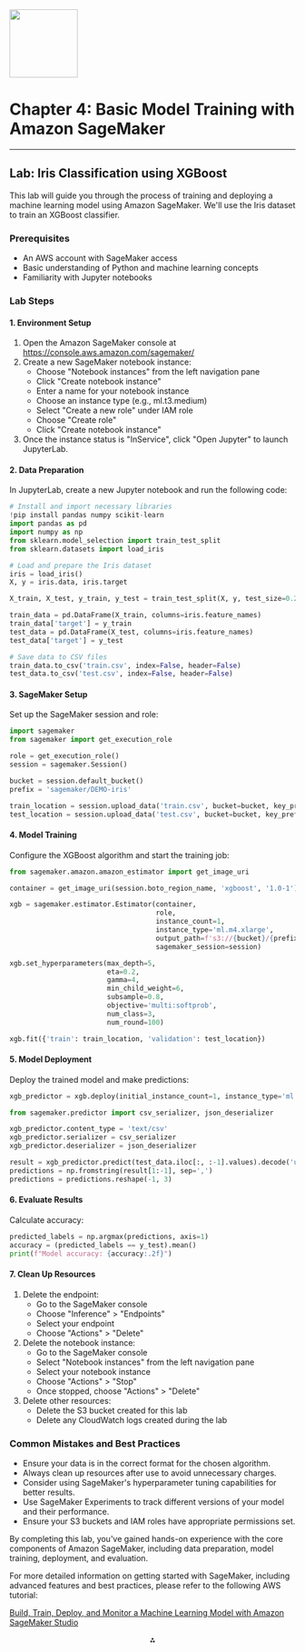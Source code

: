 <img src="https://r2cdn.perplexity.ai/pplx-full-logo-primary-dark%402x.png" class="logo" width="120"/>

# Chapter 4: Basic Model Training with Amazon SageMaker

---

## Lab: Iris Classification using XGBoost

This lab will guide you through the process of training and deploying a machine learning model using Amazon SageMaker. We'll use the Iris dataset to train an XGBoost classifier.

### Prerequisites

- An AWS account with SageMaker access
- Basic understanding of Python and machine learning concepts
- Familiarity with Jupyter notebooks


### Lab Steps

#### 1. Environment Setup

1. Open the Amazon SageMaker console at https://console.aws.amazon.com/sagemaker/
2. Create a new SageMaker notebook instance:
    - Choose "Notebook instances" from the left navigation pane
    - Click "Create notebook instance"
    - Enter a name for your notebook instance
    - Choose an instance type (e.g., ml.t3.medium)
    - Select "Create a new role" under IAM role
    - Choose "Create role"
    - Click "Create notebook instance"
3. Once the instance status is "InService", click "Open Jupyter" to launch JupyterLab.

#### 2. Data Preparation

In JupyterLab, create a new Jupyter notebook and run the following code:

```python
# Install and import necessary libraries
!pip install pandas numpy scikit-learn
import pandas as pd
import numpy as np
from sklearn.model_selection import train_test_split
from sklearn.datasets import load_iris

# Load and prepare the Iris dataset
iris = load_iris()
X, y = iris.data, iris.target

X_train, X_test, y_train, y_test = train_test_split(X, y, test_size=0.2, random_state=42)

train_data = pd.DataFrame(X_train, columns=iris.feature_names)
train_data['target'] = y_train
test_data = pd.DataFrame(X_test, columns=iris.feature_names)
test_data['target'] = y_test

# Save data to CSV files
train_data.to_csv('train.csv', index=False, header=False)
test_data.to_csv('test.csv', index=False, header=False)
```


#### 3. SageMaker Setup

Set up the SageMaker session and role:

```python
import sagemaker
from sagemaker import get_execution_role

role = get_execution_role()
session = sagemaker.Session()

bucket = session.default_bucket()
prefix = 'sagemaker/DEMO-iris'

train_location = session.upload_data('train.csv', bucket=bucket, key_prefix=prefix)
test_location = session.upload_data('test.csv', bucket=bucket, key_prefix=prefix)
```


#### 4. Model Training

Configure the XGBoost algorithm and start the training job:

```python
from sagemaker.amazon.amazon_estimator import get_image_uri

container = get_image_uri(session.boto_region_name, 'xgboost', '1.0-1')

xgb = sagemaker.estimator.Estimator(container,
                                    role, 
                                    instance_count=1, 
                                    instance_type='ml.m4.xlarge',
                                    output_path=f's3://{bucket}/{prefix}/output',
                                    sagemaker_session=session)

xgb.set_hyperparameters(max_depth=5,
                        eta=0.2,
                        gamma=4,
                        min_child_weight=6,
                        subsample=0.8,
                        objective='multi:softprob',
                        num_class=3,
                        num_round=100)

xgb.fit({'train': train_location, 'validation': test_location})
```


#### 5. Model Deployment

Deploy the trained model and make predictions:

```python
xgb_predictor = xgb.deploy(initial_instance_count=1, instance_type='ml.m4.xlarge')

from sagemaker.predictor import csv_serializer, json_deserializer

xgb_predictor.content_type = 'text/csv'
xgb_predictor.serializer = csv_serializer
xgb_predictor.deserializer = json_deserializer

result = xgb_predictor.predict(test_data.iloc[:, :-1].values).decode('utf-8')
predictions = np.fromstring(result[1:-1], sep=',')
predictions = predictions.reshape(-1, 3)
```


#### 6. Evaluate Results

Calculate accuracy:

```python
predicted_labels = np.argmax(predictions, axis=1)
accuracy = (predicted_labels == y_test).mean()
print(f"Model accuracy: {accuracy:.2f}")
```


#### 7. Clean Up Resources

1. Delete the endpoint:
    - Go to the SageMaker console
    - Choose "Inference" > "Endpoints"
    - Select your endpoint
    - Choose "Actions" > "Delete"
2. Delete the notebook instance:
    - Go to the SageMaker console
    - Select "Notebook instances" from the left navigation pane
    - Select your notebook instance
    - Choose "Actions" > "Stop"
    - Once stopped, choose "Actions" > "Delete"
3. Delete other resources:
    - Delete the S3 bucket created for this lab
    - Delete any CloudWatch logs created during the lab

### Common Mistakes and Best Practices

- Ensure your data is in the correct format for the chosen algorithm.
- Always clean up resources after use to avoid unnecessary charges.
- Consider using SageMaker's hyperparameter tuning capabilities for better results.
- Use SageMaker Experiments to track different versions of your model and their performance.
- Ensure your S3 buckets and IAM roles have appropriate permissions set.

By completing this lab, you've gained hands-on experience with the core components of Amazon SageMaker, including data preparation, model training, deployment, and evaluation.

For more detailed information on getting started with SageMaker, including advanced features and best practices, please refer to the following AWS tutorial:

[Build, Train, Deploy, and Monitor a Machine Learning Model with Amazon SageMaker Studio](https://aws.amazon.com/tutorials/build-train-deploy-monitor-machine-learning-model-sagemaker-studio)

<div style="text-align: center">⁂</div>

[^1]: https://ppl-ai-file-upload.s3.amazonaws.com/web/direct-files/18750853/46c3aae0-0124-488d-9ac3-c55eec1e98e3/Ch4_lab_instructions.docx

